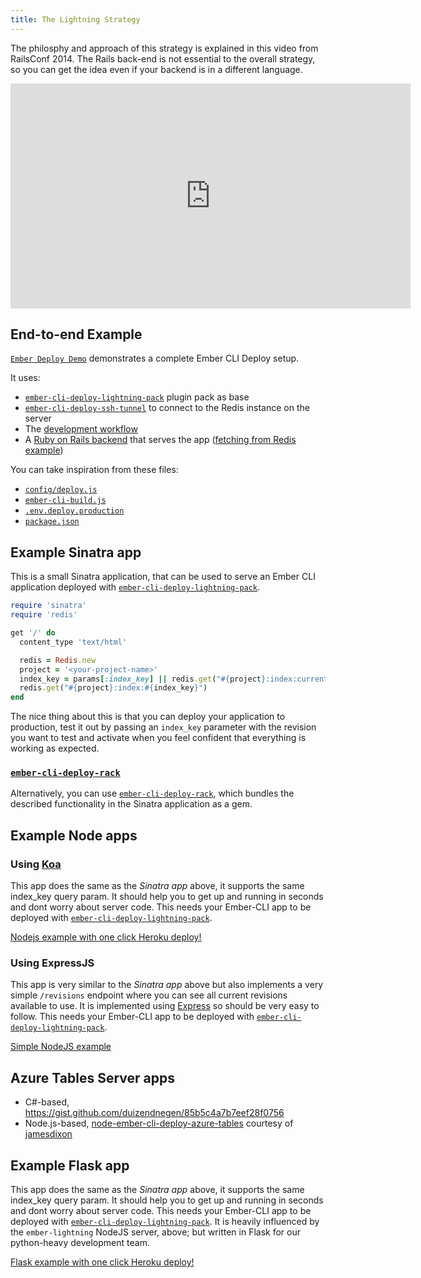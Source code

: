 ```yaml
---
title: The Lightning Strategy
---
```


The philosphy and approach of this strategy is explained in this video from RailsConf 2014. The Rails back-end is not essential to the overall strategy, so you can get the idea even if your backend is in a different language.

<iframe width="640" height="360" src="https://www.youtube.com/embed/QZVYP3cPcWQ" frameborder="0" allowfullscreen></iframe>

## End-to-end Example

[`Ember Deploy Demo`](https://github.com/ghedamat/ember-deploy-demo) demonstrates a complete Ember CLI Deploy setup.

It uses:

* [`ember-cli-deploy-lightning-pack`](https://github.com/ember-cli-deploy/ember-cli-deploy-lightning-pack) plugin pack as base
* [`ember-cli-deploy-ssh-tunnel`](https://github.com/ember-cli-deploy/ember-cli-deploy-ssh-tunnel) to connect to the Redis instance on the server
* The [development workflow](../development-workflow)
* A [Ruby on Rails backend](https://github.com/ghedamat/ember-deploy-demo/tree/master/edd-rails) that serves the app ([fetching from Redis example](https://github.com/ghedamat/ember-deploy-demo/blob/master/edd-rails/app/controllers/demo_controller.rb))

You can take inspiration from these files:

* [`config/deploy.js`](https://github.com/ghedamat/ember-deploy-demo/blob/master/edd-cli/config/deploy.js)
* [`ember-cli-build.js`](https://github.com/ghedamat/ember-deploy-demo/blob/master/edd-cli/ember-cli-build.js)
* [`.env.deploy.production`](https://github.com/ghedamat/ember-deploy-demo/blob/master/edd-cli/.env.deploy.production.example)
* [`package.json`](https://github.com/ghedamat/ember-deploy-demo/blob/master/edd-cli/package.json#L33-L34)

## Example Sinatra app

This is a small Sinatra application, that can be used to serve an Ember CLI application deployed with [`ember-cli-deploy-lightning-pack`](https://github.com/ember-cli-deploy/ember-cli-deploy-lightning-pack).

```ruby
require 'sinatra'
require 'redis'

get '/' do
  content_type 'text/html'

  redis = Redis.new
  project = '<your-project-name>'
  index_key = params[:index_key] || redis.get("#{project}:index:current")
  redis.get("#{project}:index:#{index_key}")
end
```

The nice thing about this is that you can deploy your application to production, test it out by passing an `index_key` parameter with the revision you want to test and activate when you feel confident that everything is working as expected.

### [`ember-cli-deploy-rack`](https://github.com/bitaculous/ember-cli-deploy-rack)

Alternatively, you can use [`ember-cli-deploy-rack`](https://github.com/bitaculous/ember-cli-deploy-rack), which bundles the described functionality in the Sinatra application as a gem.

## Example Node apps

### Using [Koa](http://koajs.com)

This app does the same as the *Sinatra app* above, it supports the same index_key query param. It should help you to get up and running in seconds and dont worry about server code. This needs your Ember-CLI app to be deployed with [`ember-cli-deploy-lightning-pack`](https://github.com/ember-cli-deploy/ember-cli-deploy-lightning-pack).

[Nodejs example with one click Heroku deploy!](https://github.com/philipheinser/ember-lightning)

### Using ExpressJS

This app is very similar to the *Sinatra app* above but also implements a very simple `/revisions` endpoint where you can see all current revisions available to use. It is implemented using [Express](http://expressjs.com/) so should be very easy to follow. This needs your Ember-CLI app to be deployed with [`ember-cli-deploy-lightning-pack`](https://github.com/ember-cli-deploy/ember-cli-deploy-lightning-pack).

[Simple NodeJS example](https://github.com/stonecircle/express-lightning-deploy)

## Azure Tables Server apps

- C#-based, https://gist.github.com/duizendnegen/85b5c4a7b7eef28f0756
- Node.js-based, [node-ember-cli-deploy-azure-tables](https://github.com/jamesdixon/node-ember-cli-deploy-azure-tables) courtesy of [jamesdixon](https://github.com/jamesdixon)

## Example Flask app

This app does the same as the *Sinatra app* above, it supports the same index_key query param. It should help you to get up and running in seconds and dont worry about server code. This needs your Ember-CLI app to be deployed with [`ember-cli-deploy-lightning-pack`](https://github.com/ember-cli-deploy/ember-cli-deploy-lightning-pack).  It is heavily influenced by the `ember-lightning` NodeJS server, above; but written in Flask for our python-heavy development team.

[Flask example with one click Heroku deploy!](https://github.com/dellintosh/flask-lightning)
